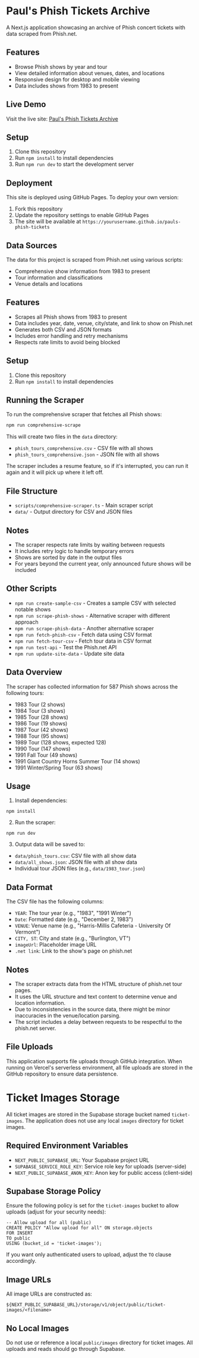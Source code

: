# Paul's Phish Tickets Archive

A Next.js application showcasing an archive of Phish concert tickets with data scraped from Phish.net.

## Features

- Browse Phish shows by year and tour
- View detailed information about venues, dates, and locations
- Responsive design for desktop and mobile viewing
- Data includes shows from 1983 to present

## Live Demo

Visit the live site: [Paul's Phish Tickets Archive](https://yourusername.github.io/pauls-phish-tickets)

## Setup

1. Clone this repository
2. Run `npm install` to install dependencies
3. Run `npm run dev` to start the development server

## Deployment

This site is deployed using GitHub Pages. To deploy your own version:

1. Fork this repository
2. Update the repository settings to enable GitHub Pages
3. The site will be available at `https://yourusername.github.io/pauls-phish-tickets`

## Data Sources

The data for this project is scraped from Phish.net using various scripts:

- Comprehensive show information from 1983 to present
- Tour information and classifications
- Venue details and locations

## Features

- Scrapes all Phish shows from 1983 to present
- Data includes year, date, venue, city/state, and link to show on Phish.net
- Generates both CSV and JSON formats
- Includes error handling and retry mechanisms
- Respects rate limits to avoid being blocked

## Setup

1. Clone this repository
2. Run `npm install` to install dependencies

## Running the Scraper

To run the comprehensive scraper that fetches all Phish shows:

```bash
npm run comprehensive-scrape
```

This will create two files in the `data` directory:
- `phish_tours_comprehensive.csv` - CSV file with all shows
- `phish_tours_comprehensive.json` - JSON file with all shows

The scraper includes a resume feature, so if it's interrupted, you can run it again and it will pick up where it left off.

## File Structure

- `scripts/comprehensive-scraper.ts` - Main scraper script
- `data/` - Output directory for CSV and JSON files

## Notes

- The scraper respects rate limits by waiting between requests
- It includes retry logic to handle temporary errors
- Shows are sorted by date in the output files
- For years beyond the current year, only announced future shows will be included

## Other Scripts

- `npm run create-sample-csv` - Creates a sample CSV with selected notable shows
- `npm run scrape-phish-shows` - Alternative scraper with different approach
- `npm run scrape-phish-data` - Another alternative scraper
- `npm run fetch-phish-csv` - Fetch data using CSV format
- `npm run fetch-tour-csv` - Fetch tour data in CSV format
- `npm run test-api` - Test the Phish.net API
- `npm run update-site-data` - Update site data

## Data Overview

The scraper has collected information for 587 Phish shows across the following tours:
- 1983 Tour (2 shows)
- 1984 Tour (3 shows)
- 1985 Tour (28 shows)
- 1986 Tour (19 shows)
- 1987 Tour (42 shows)
- 1988 Tour (95 shows)
- 1989 Tour (128 shows, expected 128)
- 1990 Tour (147 shows)
- 1991 Fall Tour (49 shows)
- 1991 Giant Country Horns Summer Tour (14 shows)
- 1991 Winter/Spring Tour (63 shows)

## Usage

1. Install dependencies:
```
npm install
```

2. Run the scraper:
```
npm run dev
```

3. Output data will be saved to:
- `data/phish_tours.csv`: CSV file with all show data
- `data/all_shows.json`: JSON file with all show data
- Individual tour JSON files (e.g., `data/1983_tour.json`)

## Data Format

The CSV file has the following columns:
- `YEAR`: The tour year (e.g., "1983", "1991 Winter")
- `Date`: Formatted date (e.g., "December 2, 1983")
- `VENUE`: Venue name (e.g., "Harris-Millis Cafeteria - University Of Vermont")
- `CITY, ST`: City and state (e.g., "Burlington, VT")
- `imageUrl`: Placeholder image URL
- `.net link`: Link to the show's page on phish.net

## Notes

- The scraper extracts data from the HTML structure of phish.net tour pages.
- It uses the URL structure and text content to determine venue and location information.
- Due to inconsistencies in the source data, there might be minor inaccuracies in the venue/location parsing.
- The script includes a delay between requests to be respectful to the phish.net server.

## File Uploads

This application supports file uploads through GitHub integration. When running on Vercel's serverless environment, all file uploads are stored in the GitHub repository to ensure data persistence.

# Ticket Images Storage

All ticket images are stored in the Supabase storage bucket named `ticket-images`. The application does not use any local `images` directory for ticket images.

## Required Environment Variables

- `NEXT_PUBLIC_SUPABASE_URL`: Your Supabase project URL
- `SUPABASE_SERVICE_ROLE_KEY`: Service role key for uploads (server-side)
- `NEXT_PUBLIC_SUPABASE_ANON_KEY`: Anon key for public access (client-side)

## Supabase Storage Policy

Ensure the following policy is set for the `ticket-images` bucket to allow uploads (adjust for your security needs):

```
-- Allow upload for all (public)
CREATE POLICY "Allow upload for all" ON storage.objects
FOR INSERT
TO public
USING (bucket_id = 'ticket-images');
```

If you want only authenticated users to upload, adjust the `TO` clause accordingly.

## Image URLs

All image URLs are constructed as:
```
${NEXT_PUBLIC_SUPABASE_URL}/storage/v1/object/public/ticket-images/<filename>
```

## No Local Images

Do not use or reference a local `public/images` directory for ticket images. All uploads and reads should go through Supabase. 